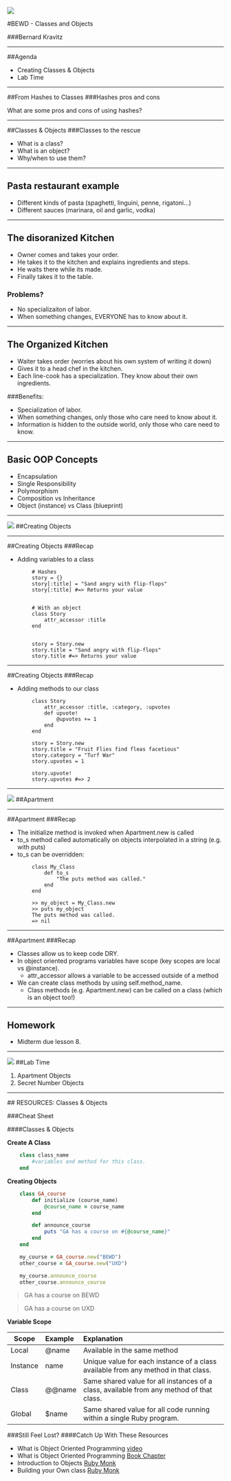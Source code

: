 <img id="icon" src="https://github.com/generalassembly/ga-ruby-on-rails-for-devs/raw/master/images/ga.png">

#BEWD - Classes and Objects

###Bernard Kravitz

---


##Agenda

*	Creating Classes & Objects
*	Lab Time

---


##From Hashes to Classes
###Hashes pros and cons

What are some pros and cons of using hashes?

---


##Classes & Objects
###Classes to the rescue

*	What is a class?
*	What is an object?
*	Why/when to use them?

---
## Pasta restaurant example

* Different kinds of pasta (spaghetti, linguini, penne, rigatoni...)
* Different sauces (marinara, oil and garlic, vodka) 
---

## The disoranized Kitchen

* Owner comes and takes your order. 
* He takes it to the kitchen and explains ingredients and steps. 
* He waits there while its made. 
* Finally takes it to the table. 

### Problems? 
* No specializaiton of labor. 
* When something changes, EVERYONE has to know about it. 

---

## The Organized Kitchen

* Waiter takes order (worries about his own system of writing it down)
* Gives it to a head chef in the kitchen. 
* Each line-cook has a specialization. They know about their own ingredients. 

###Benefits: 
* Specialization of labor. 
* When something changes, only those who care need to know about it. 
* Information is hidden to the outside world, only those who care need to know. 

---

## Basic OOP Concepts

* Encapsulation
* Single Responsibility 
* Polymorphism 
* Composition vs Inheritance 
* Object (instance) vs Class (blueprint)

---


<img id ='icon' src="../../assets/ICL_icons/Code_along_icon_md.png">
##Creating Objects


---

##Creating Objects
###Recap

*	Adding variables to a class

```
		# Hashes
		story = {}
		story[:title] = "Sand angry with flip-flops"
		story[:title] #=> Returns your value


		# With an object
		class Story
			attr_accessor :title
		end


		story = Story.new
		story.title = "Sand angry with flip-flops"
		story.title #=> Returns your value
```
---


##Creating Objects
###Recap

*	Adding methods to our class

```
		class Story
			attr_accessor :title, :category, :upvotes
			def upvote!
				@upvotes += 1
			end
		end

		story = Story.new
		story.title = "Fruit Flies find fleas facetious"
		story.category = "Turf War"
		story.upvotes = 1

		story.upvote!
		story.upvotes #=> 2
```
---


<img id ='icon' src="../../assets/ICL_icons/Code_along_icon_md.png">
##Apartment

---


##Apartment
###Recap

*	The initialize method is invoked when Apartment.new is called
*	to_s method called automatically on objects interpolated in a string (e.g. with puts)
*	to_s can be overridden:

```
		class My_Class
			def to_s
				"The puts method was called."
			end
		end

		>> my_object = My_Class.new
		>> puts my_object
		The puts method was called.
		=> nil
```

---


##Apartment
###Recap

*	Classes allow us to keep code DRY.
*	In object oriented programs variables have scope (key scopes are local vs @instance).
	*	attr_accessor allows a variable to be accessed outside of a method
*	We can create class methods by using self.method_name.
	*	Class methods (e.g. Apartment.new) can be called on a class (which is an object too!)

---

## Homework

*	Midterm due lesson 8.

---


<img id ='icon' src="../../assets/ICL_icons/Exercise_icon_md.png">
##Lab Time

1.	Apartment Objects
2.	Secret Number Objects

---


<div id="resources">
## RESOURCES: Classes & Objects

###Cheat Sheet

####Classes & Objects

__Create A Class__

```ruby
	class class_name
  		#variables and method for this class.
	end
```

__Creating Objects__

```ruby
	class GA_course
		def initialize (course_name)
			@course_name = course_name
		end

		def announce_course
			puts "GA has a course on #{@course_name}"
		end
	end

	my_course = GA_course.new("BEWD")
	other_course = GA_course.new("UXD")

	my_course.announce_course
	other_course.announce_course
```
>GA has a course on BEWD

>GA has a course on UXD


__Variable Scope__


| Scope |Example| Explanation|
| ------------- |:-------------|:-------------------|
| Local      | @name | Available in the same method|
| Instance   | name | Unique value for each instance of a class available from any method in that class.|
| Class   | @@name  | Same shared value for all instances of a class, available from any method of that class.|
| Global   | $name  | Same shared value for all code running within a single Ruby program.|


###Still Feel Lost?
####Catch Up With These Resources

-	What is Object Oriented Programming [video](http://www.youtube.com/watch?feature=endscreen&v=SS-9y0H3Si8&NR=1)
-	What is Object Oriented Programming [Book Chapter](http://ruby.bastardsbook.com/chapters/oops/)
-	Introduction to Objects [Ruby Monk](http://rubymonk.com/learning/books/1-ruby-primer/chapters/6-objects/lessons/35-introduction-to-objects)
-	Building your Own class [Ruby Monk](http://rubymonk.com/learning/books/1-ruby-primer/chapters/7-classes/lessons/40-building-your-own-class)

